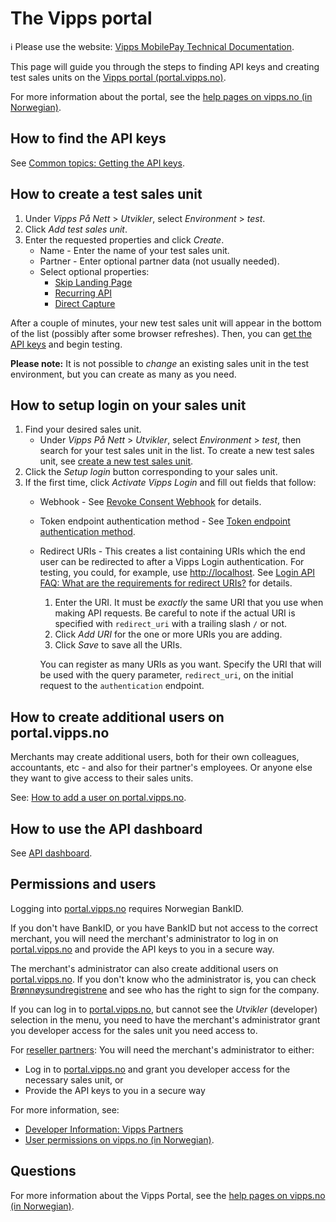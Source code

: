 <!-- START_METADATA
---
title: Vipps portal
sidebar_position: 40
pagination_next: null
pagination_prev: null
---
END_METADATA -->

# The Vipps portal

<!-- START_COMMENT -->

ℹ️ Please use the website:
[Vipps MobilePay Technical Documentation](https://vippsas.github.io/vipps-developer-docs/).

<!-- END_COMMENT -->

This page will guide you through the steps to finding API keys and creating test sales units
on the [Vipps portal (portal.vipps.no)](https://portal.vipps.no).

For more information about the portal, see the
[help pages on vipps.no (in Norwegian)](https://vipps.no/hjelp/vipps/kundeforholdet-mitt/hva-får-jeg-tilgang-til-når-jeg-logger-meg-inn-på-vippsportalen/).


## How to find the API keys

See [Common topics: Getting the API keys](https://vippsas.github.io/vipps-developer-docs/docs/vipps-developers/common-topics/api-keys#getting-the-api-keys).


## How to create a test sales unit

1. Under _Vipps På Nett_ > _Utvikler_, select _Environment_ > _test_.
1. Click _Add test sales unit_.
1. Enter the requested properties and click _Create_.
   * Name - Enter the name of your test sales unit.
   * Partner - Enter optional partner data (not usually needed).
   * Select optional properties:
     * [Skip Landing Page](../faqs/vipps-landing-page-faq.md#is-it-possible-to-skip-the-landing-page)
     * [Recurring API](/docs/APIs/recurring-api)
     * [Direct Capture](../common-topics/reserve-and-capture.md#direct-capture)

After a couple of minutes, your new test sales unit will appear in the bottom of the list (possibly after some browser refreshes).
Then, you can [get the API keys](#how-to-find-the-api-keys) and begin testing.

**Please note:** It is not possible to _change_ an existing sales unit in the test environment,
but you can create as many as you need.

## How to setup login on your sales unit

1. Find your desired sales unit.
   * Under _Vipps På Nett_ > _Utvikler_, select _Environment_ > _test_, then search for your test sales unit in the list. To create a new test sales unit, see
     [create a new test sales unit](#how-to-create-a-test-sales-unit).
1. Click the _Setup login_ button corresponding to your sales unit.
1. If the first time, click _Activate Vipps Login_ and fill out fields that follow:
    * Webhook - See [Revoke Consent Webhook](https://vippsas.github.io/vipps-developer-docs/docs/APIs/login-api/api-guide/important-information#revoke-consent-webhook) for details.
    * Token endpoint authentication method - See
    [Token endpoint authentication method](https://vippsas.github.io/vipps-developer-docs/docs/APIs/login-api/api-guide/core-concepts#token-endpoint-authentication-method).
    * Redirect URIs - This creates a list containing URIs which the end user can be redirected to after a Vipps Login authentication.
      For testing, you could, for example, use <http://localhost>.
      See [Login API FAQ: What are the requirements for redirect URIs?](https://vippsas.github.io/vipps-developer-docs/docs/APIs/login-api/vipps-login-api-faq#what-are-the-requirements-for-redirect-uris) for details.
      1. Enter the URI. It must be _exactly_ the same URI that you use when making API requests.
        Be careful to note if the actual URI is specified with `redirect_uri` with a trailing slash `/` or not.
      2. Click _Add URI_ for the one or more URIs you are adding.
      3. Click _Save_ to save all the URIs.

      You can register as many URIs as you want. Specify the URI that will be used with
      the query parameter, `redirect_uri`, on the initial request to the `authentication`
      endpoint.



## How to create additional users on portal.vipps.no

Merchants may create additional users, both for their own colleagues,
accountants, etc - and also for their partner's employees.
Or anyone else they want to give access to their sales units.

See:
[How to add a user on portal.vipps.no](/docs/vipps-partner/add-portal-user).


## How to use the API dashboard

See [API dashboard](api-dashboard.md).

## Permissions and users

Logging into [portal.vipps.no](https://portal.vipps.no) requires Norwegian BankID.

If you don't have BankID, or you have BankID but not access to the correct merchant,
you will need the merchant's administrator to log in on
[portal.vipps.no](https://portal.vipps.no)
and provide the API keys to you in a secure way.

The merchant's administrator can also create additional users on
[portal.vipps.no](https://portal.vipps.no).
If you don't know who the administrator is, you can check
[Brønnøysundregistrene](https://www.brreg.no)
and see who has the right to sign for the company.

If you can log in to [portal.vipps.no](https://portal.vipps.no), but cannot see
the _Utvikler_ (developer) selection in the menu, you need to have the
merchant's administrator grant you developer access for the sales unit you
need access to.

For
[reseller partners](/docs/vipps-partner):
You will need the merchant's administrator to either:

* Log in to
  [portal.vipps.no](https://portal.vipps.no)
  and grant you developer access for the necessary sales unit, or
* Provide the API keys to you in a secure way

For more information, see:

* [Developer Information: Vipps Partners](/docs/vipps-partner)
* [User permissions on vipps.no (in Norwegian)](https://vipps.no/hjelp/vipps/kundeforholdet-mitt/hvilke-tilganger-kan-vi-opprette-i-vippsportalen/).

## Questions

For more information about the Vipps Portal, see the
[help pages on vipps.no (in Norwegian)](https://vipps.no/hjelp/vipps/kundeforholdet-mitt/hva-får-jeg-tilgang-til-når-jeg-logger-meg-inn-på-vippsportalen/).

